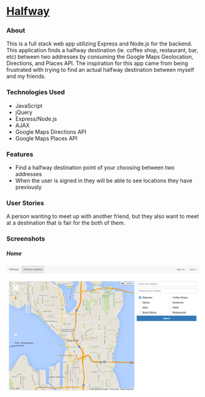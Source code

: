 # [Halfway](https://halfway-chyiwang.herokuapp.com/)

### About
This is a full stack web app utilizing Express and Node.js for the backend.  This application finds a halfway destination (ie. coffee shop, restaurant, bar, etc) between two addresses by consuming the Google Maps Geolocation, Directions,  and Places API.  The inspiration for this app came from being frustrated with trying to find an actual halfway destination between myself and my friends. 

### Technologies Used
* JavaScript
* jQuery
* Express/Node.js
* AJAX
* Google Maps Directions API
* Google Maps Places API

### Features
* Find a halfway destination point of your choosing between two addresses
* When the user is signed in they will be able to see locations they have previously 

### User Stories
A person wanting to meet up with another friend, but they also want to meet at a destination that is fair for the both of them.

### Screenshots
##### Home
![Home](https://github.com/chyiyenwang/Halfway/blob/master/static/images/halfway-image.png "Home screenshot")



